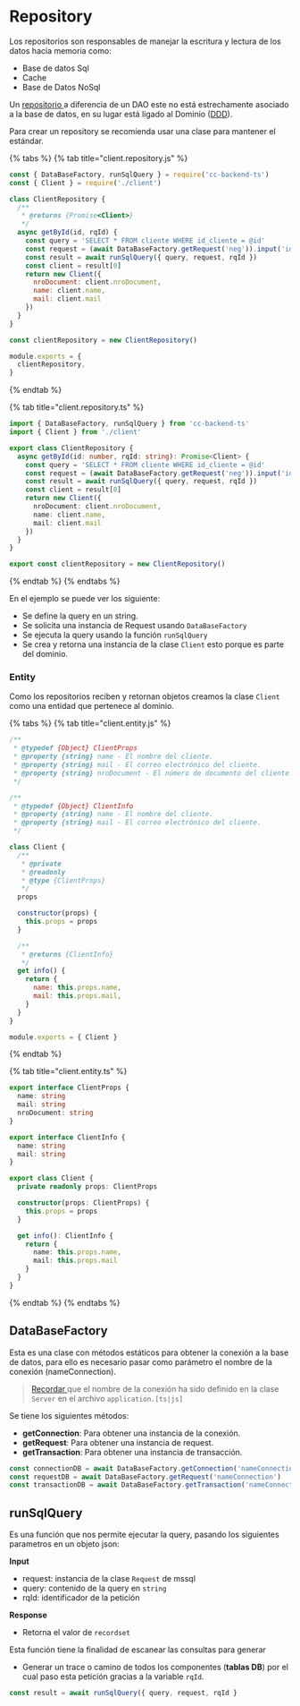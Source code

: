 # Repository

Los repositorios son responsables de manejar la escritura y lectura de los datos hacia memoria como:

* Base de datos Sql
* Cache
* Base de Datos NoSql

Un [repositorio ](https://learn.microsoft.com/en-us/dotnet/architecture/microservices/microservice-ddd-cqrs-patterns/infrastructure-persistence-layer-design)a diferencia de un DAO este no está estrechamente asociado a la base de datos, en su lugar está ligado al Dominio ([DDD](https://martinfowler.com/bliki/DomainDrivenDesign.html)).&#x20;

Para crear un repository se recomienda usar una clase para mantener el estándar.

{% tabs %}
{% tab title="client.repository.js" %}
```javascript
const { DataBaseFactory, runSqlQuery } = require('cc-backend-ts')
const { Client } = require('./client')

class ClientRepository {
  /**
   * @returns {Promise<Client>}
   */
  async getById(id, rqId) {
    const query = 'SELECT * FROM cliente WHERE id_cliente = @id'
    const request = (await DataBaseFactory.getRequest('neg')).input('id', id)
    const result = await runSqlQuery({ query, request, rqId })
    const client = result[0]
    return new Client({
      nroDocument: client.nroDocument,
      name: client.name,
      mail: client.mail
    })
  }
}

const clientRepository = new ClientRepository()

module.exports = {
  clientRepository,
}
```
{% endtab %}

{% tab title="client.repository.ts" %}
```typescript
import { DataBaseFactory, runSqlQuery } from 'cc-backend-ts'
import { Client } from './client'

export class ClientRepository {
  async getById(id: number, rqId: string): Promise<Client> {
    const query = 'SELECT * FROM cliente WHERE id_cliente = @id'
    const request = (await DataBaseFactory.getRequest('neg')).input('id', id)
    const result = await runSqlQuery({ query, request, rqId })
    const client = result[0]
    return new Client({
      nroDocument: client.nroDocument,
      name: client.name,
      mail: client.mail
    })
  }
}

export const clientRepository = new ClientRepository()
```
{% endtab %}
{% endtabs %}

En el ejemplo se puede ver los siguiente:

* Se define la query en un string.
* Se solicita una instancia de Request usando `DataBaseFactory`
* Se ejecuta la query usando la función `runSqlQuery`
* Se crea y retorna una instancia de la clase `Client` esto porque es parte del dominio.

### Entity

Como los repositorios reciben y retornan objetos creamos la clase `Client` como una entidad que pertenece al dominio.

{% tabs %}
{% tab title="client.entity.js" %}
```javascript
/**
 * @typedef {Object} ClientProps
 * @property {string} name - El nombre del cliente.
 * @property {string} mail - El correo electrónico del cliente.
 * @property {string} nroDocument - El número de documento del cliente.
 */

/**
 * @typedef {Object} ClientInfo
 * @property {string} name - El nombre del cliente.
 * @property {string} mail - El correo electrónico del cliente.
 */

class Client {
  /**
   * @private
   * @readonly
   * @type {ClientProps}
   */
  props

  constructor(props) {
    this.props = props
  }

  /**
   * @returns {ClientInfo}
   */
  get info() {
    return {
      name: this.props.name,
      mail: this.props.mail,
    }
  }
}

module.exports = { Client }
```
{% endtab %}

{% tab title="client.entity.ts" %}
```typescript
export interface ClientProps {
  name: string
  mail: string
  nroDocument: string
}

export interface ClientInfo {
  name: string
  mail: string
}

export class Client {
  private readonly props: ClientProps

  constructor(props: ClientProps) {
    this.props = props
  }

  get info(): ClientInfo {
    return {
      name: this.props.name,
      mail: this.props.mail
    }
  }
}
```
{% endtab %}
{% endtabs %}

## DataBaseFactory

Esta es una clase con métodos estáticos para obtener la conexión a la base de datos, para ello es necesario pasar como parámetro el nombre de la conexión (nameConnection).

> [Recordar ](../server.md#internal-server)que el nombre de la conexión ha sido definido en la clase `Server` en el archivo `application.[ts|js]`

Se tiene los siguientes métodos:

* **getConnection**: Para obtener una instancia de la conexión.
* **getRequest**: Para obtener una instancia de request.
* **getTransaction**: Para obtener una instancia de transacción.

```javascript
const connectionDB = await DataBaseFactory.getConnection('nameConnection')
const requestDB = await DataBaseFactory.getRequest('nameConnection')
const transactionDB = await DataBaseFactory.getTransaction('nameConnection')
```

## runSqlQuery

Es una función que nos permite ejecutar la query, pasando los siguientes parametros en un objeto json:

**Input**

* request: instancia de la clase `Request` de mssql
* query: contenido de la query en `string`
* rqId: identificador de la petición

**Response**

* Retorna el valor de `recordset`

Esta función tiene la finalidad de escanear las consultas para generar

* Generar un trace o camino de todos los componentes (**tablas DB**) por el cual paso esta petición gracias a la variable `rqId`.

```javascript
const result = await runSqlQuery({ query, request, rqId }
```
